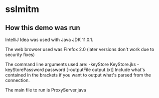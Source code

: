 # sslmitm

## How this demo was run

IntelliJ Idea was used with Java JDK 11.0.1. 

The web browser used was Firefox 2.0 (later versions don't work due to security fixes)

The command line arguments used are: -keyStore KeyStore.jks -keyStorePassword password [-outputFile output.txt]
Include what's contained in the brackets if you want to output what's parsed from the connection.

The main file to run is ProxyServer.java
